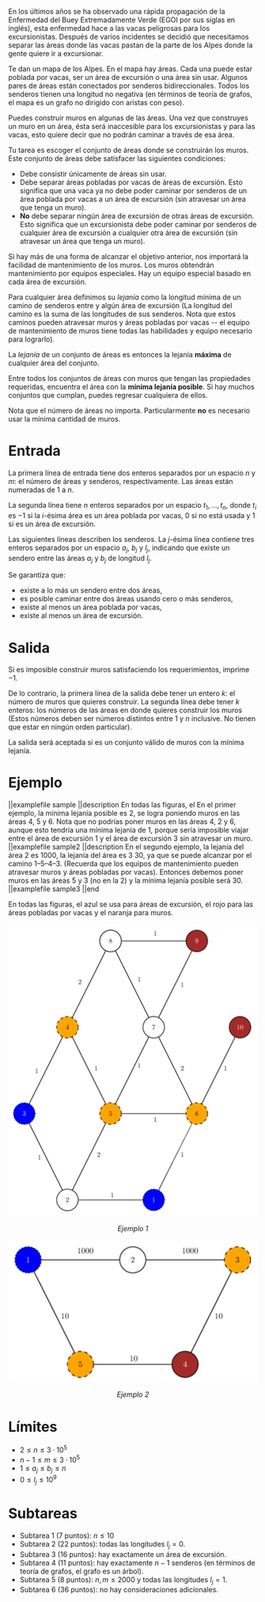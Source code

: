 En los últimos años se ha observado una rápida propagación de la Enfermedad del Buey Extremadamente Verde (EGOI por sus siglas en inglés), esta enfermedad hace a las vacas peligrosas para los excursionistas. Después de varios incidentes se decidió que necesitamos separar las áreas donde las vacas pastan de la parte de los Alpes donde la gente quiere ir a excursionar.

Te dan un mapa de los Alpes. En el mapa hay áreas. Cada una puede estar poblada por vacas, ser un área de excursión o una área sin usar. Algunos pares de áreas están conectados por senderos bidireccionales. Todos los senderos tienen una longitud no negativa (en términos de teoría de grafos, el mapa es un grafo no dirigido con aristas con peso).

Puedes construir muros en algunas de las áreas. Una vez que construyes un muro en un área, ésta será inaccesible para los excursionistas y para las vacas, esto quiere decir que no podrán caminar a través de esa área.

Tu tarea es escoger el conjunto de áreas donde se construirán los muros. Este conjunto de áreas debe satisfacer las siguientes condiciones:

- Debe consistir únicamente de áreas sin usar.
- Debe separar áreas pobladas por vacas de áreas de excursión. Esto significa que una vaca ya no debe poder caminar por senderos de un área poblada por vacas a un área de excursión (sin atravesar un área que tenga un muro).
- **No** debe separar ningún área de excursión de otras áreas de excursión. Esto significa que un excursionista debe poder caminar por senderos de cualquier área de excursión a cualquier otra área de excursión (sin atravesar un área que tenga un muro).

Si hay más de una forma de alcanzar el objetivo anterior, nos importará la facilidad de mantenimiento de los muros. Los muros obtendrán mantenimiento por equipos
especiales. Hay un equipo especial basado en cada área de excursión.

Para cualquier área definimos su _lejanía_ como la longitud mínima de un camino de senderos entre y algún área de excursión (La longitud del camino es la suma de las longitudes de sus senderos. Nota que estos caminos pueden atravesar muros y áreas pobladas por vacas -- el equipo de mantenimiento de muros tiene todas las habilidades y equipo necesario para lograrlo).

La _lejanía_ de un conjunto de áreas es entonces la lejanía **máxima** de cualquier área del conjunto.

Entre todos los conjuntos de áreas con muros que tengan las propiedades requeridas, encuentra el área con la **mínima lejanía posible**. Si hay muchos conjuntos que cumplan, puedes regresar cualquiera de ellos.

Nota que el número de áreas no importa. Particularmente **no** es necesario usar la mínima cantidad de muros.

# Entrada

La primera línea de entrada tiene dos enteros separados por un espacio $n$ y $m$: el número de áreas y senderos, respectivamente. Las áreas están numeradas de $1$ a $n$.

La segunda línea tiene $n$ enteros separados por un espacio $t_1,...,t_n$, donde $t_i$ es $-1$ si la $i$-ésima área es un área poblada por vacas, $0$ si no está usada y $1$ si es un área de excursión.

Las siguientes líneas describen los senderos. La $j$-ésima línea contiene tres enteros separados por un espacio $a_j$, $b_j$ y $l_j$, indicando que existe un sendero entre las áreas $a_j$ y $b_j$ de longitud $l_j$.

Se garantiza que:

- existe a lo más un sendero entre dos áreas,
- es posible caminar entre dos áreas usando cero o más senderos,
- existe al menos un área poblada por vacas,
- existe al menos un área de excursión.

# Salida

Si es imposible construir muros satisfaciendo los requerimientos, imprime ​$-1$​.

De lo contrario, la primera línea de la salida debe tener un entero $k$: el número de muros que quieres construir. La segunda línea debe tener $k$ enteros: los números de las áreas en donde quieres construir los muros (Estos números deben ser números distintos entre $1$ y $n$ inclusive. No tienen que estar en ningún orden particular).

La salida será aceptada si es un conjunto válido de muros con la mínima lejanía.

# Ejemplo

||examplefile
sample
||description
En todas las figuras, el En el primer ejemplo, la mínima lejanía posible es $2$, se logra poniendo muros en las áreas 4, 5 y 6. Nota que no podrías poner muros en las áreas 4, 2 y 6, aunque esto tendría una mínima lejanía de $1$, porque sería imposible viajar entre el área de excursión 1 y el área de excursión 3 sin atravesar un muro.
||examplefile
sample2
||description
En el segundo ejemplo, la lejanía del área 2 es $1000$, la lejanía del área es 3 $30$, ya que se puede alcanzar por el camino 1–5–4–3. (Recuerda que los equipos de mantenimiento pueden atravesar muros y áreas pobladas por vacas). Entonces debemos poner muros en las áreas 5 y 3 (no en la 2) y la mínima lejanía posible será $30$.
||examplefile
sample3
||end

En todas las figuras, el azul se usa para áreas de excursión, el rojo para las áreas pobladas por vacas y el naranja para muros.

![](sample.png)

<figcaption align = "center"><i>Ejemplo 1</i></figcaption>

![](sample2.png)

<figcaption align = "center"><i>Ejemplo 2</i></figcaption>

# Límites

- $2 \leq n \leq 3 · 10^5$
- $n - 1 \leq m \leq 3 · 10^5$
- $1 \leq a_j \leq b_j \leq n$
- $0 \leq l_j \leq 10^9$

# Subtareas

- Subtarea 1 (7 puntos): $n \leq 10$
- Subtarea 2 (22 puntos): todas las longitudes $l_j = 0$.
- Subtarea 3 (16 puntos): hay exactamente un área de excursión.
- Subtarea 4 (11 puntos): hay exactamente $n - 1$ senderos (en términos de teoría de grafos, el grafo es un árbol).
- Subtarea 5 (8 puntos): $n, m \leq 2000$ y todas las longitudes $l_j = 1$.
- Subtarea 6 (36 puntos): no hay consideraciones adicionales.
